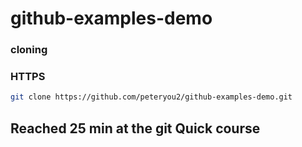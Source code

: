 # github-examples-demo

### cloning

### HTTPS

```sh
git clone https://github.com/peteryou2/github-examples-demo.git
```

## Reached 25 min at the git Quick course 
